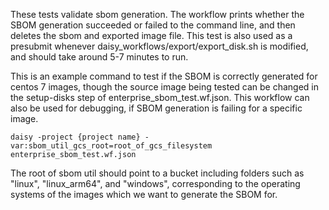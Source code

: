 These tests validate sbom generation. The workflow prints whether the SBOM generation succeeded or failed to the command line, and then deletes the sbom and exported image file. This test is also used as a presubmit whenever daisy_workflows/export/export_disk.sh is modified, and should take around 5-7 minutes to run.

This is an example command to test if the SBOM is correctly generated for centos 7 images, though the source image being tested can be changed in the setup-disks step of enterprise_sbom_test.wf.json. This workflow can also be used for debugging, if SBOM generation is failing for a specific image.

```
daisy -project {project name} -var:sbom_util_gcs_root=root_of_gcs_filesystem enterprise_sbom_test.wf.json
```

The root of sbom util should point to a bucket including folders such as "linux", "linux_arm64", and "windows", corresponding to the operating systems of the images which we want to generate the SBOM for. 
